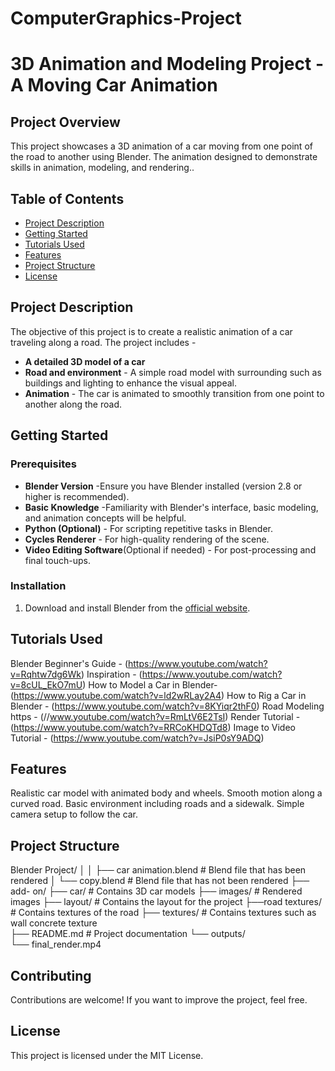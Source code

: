 # ComputerGraphics-Project

# 3D Animation and Modeling Project - A Moving Car Animation

## Project Overview

This project showcases a 3D animation of a car moving from one point of the road to another  using Blender. The animation designed to demonstrate skills in animation, modeling, and rendering.. 

## Table of Contents

- [Project Description](#project-description)
- [Getting Started](#getting-started)
- [Tutorials Used](#tutorials-used)
- [Features](#features)
- [Project Structure](#Project-Structure)
- [License](#license)

## Project Description

The objective of this project is to create a realistic animation of a car traveling along a road. The project includes -

- **A detailed 3D model of a car**
- **Road and environment** - A simple road model with surrounding such as buildings and lighting to enhance the visual appeal.
- **Animation** - The car is animated to smoothly transition from one point to another along the road.

## Getting Started

### Prerequisites

- **Blender Version** -Ensure you have Blender installed (version 2.8 or higher is recommended).
- **Basic Knowledge** -Familiarity with Blender's interface, basic modeling, and animation concepts will be helpful.
- **Python (Optional)** - For scripting repetitive tasks in Blender.
- **Cycles Renderer** - For high-quality rendering of the scene.
- **Video Editing Software**(Optional if needed)  -  For post-processing and final touch-ups.


### Installation

1. Download and install Blender from the [official website](https://www.blender.org/download/).

## Tutorials Used

Blender Beginner's Guide -     (https://www.youtube.com/watch?v=Rqhtw7dg6Wk)
Inspiration         -          (https://www.youtube.com/watch?v=8cUL_EkO7mU)
How to Model a Car in Blender- (https://www.youtube.com/watch?v=ld2wRLay2A4)
How to Rig a Car in Blender -  (https://www.youtube.com/watch?v=8KYiqr2thF0)
Road  Modeling https -         (//www.youtube.com/watch?v=RmLtV6E2TsI)
Render Tutorial    -           (https://www.youtube.com/watch?v=RRCoKHDQTd8)
Image to Video Tutorial -      (https://www.youtube.com/watch?v=JsiP0sY9ADQ)

## Features

Realistic car model with animated body and wheels.
Smooth motion along a curved road.
Basic environment including roads and a sidewalk.
Simple camera setup to follow the car.

## Project Structure

Blender Project/
│
│   ├── car animation.blend   # Blend file that has  been rendered
│   └── copy.blend            # Blend file that has not been rendered
├── add- on/ 
├── car/              # Contains 3D car models
├── images/           # Rendered images
├── layout/           # Contains the layout  for the project
├──road textures/     # Contains textures of the road
├── textures/         # Contains textures such as wall concrete texture     
├── README.md         # Project documentation
└── outputs/             
    └── final_render.mp4


## Contributing

Contributions are welcome! If you want to improve the project, feel free. 

## License

This project is licensed under the MIT License.
